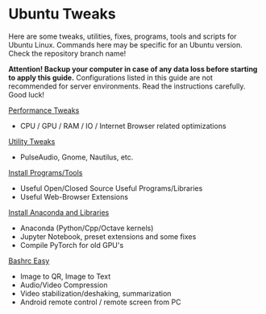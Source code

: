 # Ubuntu Tweaks

Here are some tweaks, utilities, fixes, programs, tools and scripts for Ubuntu Linux. Commands here may be specific for an Ubuntu version. Check the repository branch name! 

**Attention! Backup your computer in case of any data loss before starting to apply this guide.** Configurations listed in this guide are not recommended for server environments. Read the instructions carefully. Good luck!

[Performance Tweaks](PerformanceTweaks.md)

- CPU / GPU / RAM / IO / Internet Browser related optimizations

[Utility Tweaks](UtilityTweaks.md)

- PulseAudio, Gnome, Nautilus, etc.

[Install Programs/Tools](InstallProgramsTools.md)

- Useful Open/Closed Source Useful Programs/Libraries
- Useful Web-Browser Extensions

[Install Anaconda and Libraries](InstallAnaconda.md)

- Anaconda (Python/Cpp/Octave kernels)
- Jupyter Notebook, preset extensions and some fixes
- Compile PyTorch for old GPU's

[Bashrc Easy](BashrcEasy.md)

- Image to QR, Image to Text
- Audio/Video Compression
- Video stabilization/deshaking, summarization
- Android remote control / remote screen from PC


